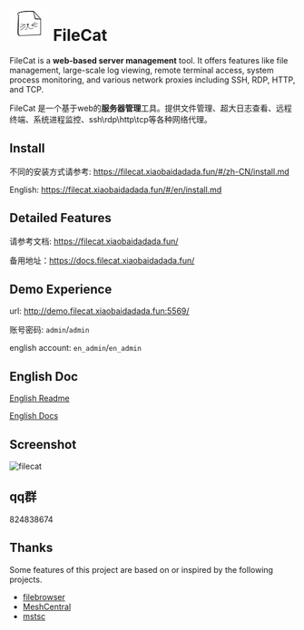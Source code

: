 
# ![](./src/web/meta/resources/img/logo-70.png) FileCat

FileCat is a **web-based server management** tool. It offers features like file management, large-scale log viewing, remote terminal access, system process monitoring, and various network proxies including SSH, RDP, HTTP, and TCP.

FileCat 是一个基于web的**服务器管理**工具。提供文件管理、超大日志查看、远程终端、系统进程监控、ssh\rdp\http\tcp等各种网络代理。


## Install
不同的安装方式请参考: https://filecat.xiaobaidadada.fun/#/zh-CN/install.md

English: https://filecat.xiaobaidadada.fun/#/en/install.md


## Detailed Features
请参考文档: https://filecat.xiaobaidadada.fun/

备用地址：https://docs.filecat.xiaobaidadada.fun/

##  Demo Experience
url: http://demo.filecat.xiaobaidadada.fun:5569/

账号密码: `admin`/`admin`

english account: `en_admin`/`en_admin`

## English Doc
[English Readme](./doc/EN_README.md)

[English Docs](https://filecat.xiaobaidadada.fun/#/en/)

##  Screenshot
![filecat](https://github.com/user-attachments/assets/e1cd2e78-7ff3-4c91-abb5-10f1ee68811a)

##  qq群
824838674
##  Thanks
Some features of this project are based on or inspired by the following projects.


- [filebrowser](https://github.com/filebrowser/filebrowser)
- [MeshCentral](https://github.com/Ylianst/MeshCentral)
- [mstsc](https://github.com/citronneur/mstsc.js)
